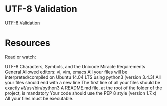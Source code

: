 # UTF-8 Validation 

[ UTF-8 Validation ](https://www.google.com/url?sa=t&source=web&rct=j&opi=89978449&url=https://m.youtube.com/watch%3Fv%3Dsk4wohDcLLs&ved=2ahUKEwin07_Ds_OAAxUwygIHHY_bBjsQwqsBegQIDxAB&usg=AOvVaw3dGL7BafNOVMfQcMV_aMl4)

# Resources
Read or watch:

UTF-8
Characters, Symbols, and the Unicode Miracle
Requirements
General
Allowed editors: vi, vim, emacs
All your files will be interpreted/compiled on Ubuntu 14.04 LTS using python3 (version 3.4.3)
All your files should end with a new line
The first line of all your files should be exactly #!/usr/bin/python3
A README.md file, at the root of the folder of the project, is mandatory
Your code should use the PEP 8 style (version 1.7.x)
All your files must be executable.

